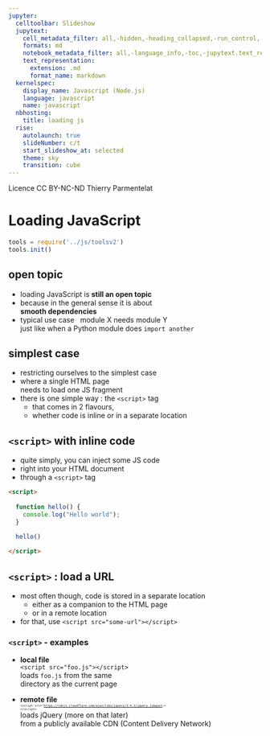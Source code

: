 ```yaml
---
jupyter:
  celltoolbar: Slideshow
  jupytext:
    cell_metadata_filter: all,-hidden,-heading_collapsed,-run_control,-trusted
    formats: md
    notebook_metadata_filter: all,-language_info,-toc,-jupytext.text_representation.jupytext_version,-jupytext.text_representation.format_version
    text_representation:
      extension: .md
      format_name: markdown
  kernelspec:
    display_name: Javascript (Node.js)
    language: javascript
    name: javascript
  nbhosting:
    title: loading js
  rise:
    autolaunch: true
    slideNumber: c/t
    start_slideshow_at: selected
    theme: sky
    transition: cube
---
```


<div class="licence">
<span>Licence CC BY-NC-ND</span>
<span>Thierry Parmentelat</span>
</div>

<!-- #region slideshow={"slide_type": ""} -->
# Loading JavaScript
<!-- #endregion -->

```javascript
tools = require('../js/toolsv2')
tools.init()
```

<!-- #region slideshow={"slide_type": "slide"} -->
## open topic
<!-- #endregion -->

* loading JavaScript is **still an open topic** 
* because in the general sense it is about  
  **smooth dependencies**
* typical use case  
  module X needs module Y  
  just like when a Python module does `import another`

<!-- #region slideshow={"slide_type": "slide"} -->
## simplest case
<!-- #endregion -->

* restricting ourselves to the simplest case
* where a single HTML page  
  needs to load one JS fragment
* there is one simple way : the `<script>` tag
  * that comes in 2 flavours,
  * whether code is inline or in a separate location

<!-- #region slideshow={"slide_type": "slide"} -->
## `<script>` with inline code
<!-- #endregion -->

<!-- #region cell_style="center" -->
* quite simply, you can inject some JS code 
* right into your HTML document 
* through a `<script>` tag
<!-- #endregion -->

<!-- #region cell_style="center slideshow={"slide_type": ""} -->
```html
<script>
    
  function hello() {
    console.log("Hello world");
  }

  hello()
    
</script>
```
<!-- #endregion -->

<!-- #region slideshow={"slide_type": "slide"} -->
## `<script>` : load a URL
<!-- #endregion -->

* most often though, code is stored in a separate location
  * either as a companion to the HTML page
  * or in a remote location
* for that, use `<script src="some-url"></script>` 

<!-- #region slideshow={"slide_type": "slide"} -->
### `<script>` - examples
<!-- #endregion -->

<!-- #region slideshow={"slide_type": ""} -->
* **local file**  
  `<script src="foo.js"></script>`  
  loads `foo.js` from the same  
  directory as the current page 

* **remote file**  
  <span style="font-size:0.5em"><code>&lt;script src=&quot;https://cdnjs.cloudflare.com/ajax/libs/jquery/3.4.1/jquery.js&quot;&gt; &lt;/script&gt;</code></span>  
  loads jQuery (more on that later)  
    from a publicly available CDN
    (Content Delivery Network)  
  
<!-- #endregion -->
